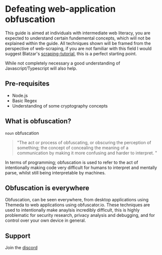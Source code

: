 # Defeating web-application obfuscation
This guide is aimed at individuals with intermediate web literacy, you are expected to understand certain fundemental concepts, which will not be explained within the guide.
All techniques shown will be framed from the perspective of web-scraping, if you are not familiar with this field I would suggest Blatzar's [scraping-tutorial](https://github.com/Blatzar/scraping-tutorial/tree/master), this is a perfect starting point.

While not completely necessary a good understanding of Javascript/Typescript will also help.

## Pre-requisites 
- Node.js
- Basic Regex
- Understanding of some cryptography concepts

## What is obfuscation?
`noun` obfuscation 
> "The act or process of obfuscating, or obscuring the perception of something; the concept of concealing the meaning of a communication by making it more confusing and harder to interpret. "

In terms of programming; obfuscation is used to refer to the act of intentionally making code very difficult for humans to interpret and mentally parse, whilst still being interpretable by machines.

## Obfuscation is everywhere
Obfuscation, can be seen everywhere, from desktop applications using Themeda to web applications using obfuscator.io.
These techniques are used to intentionally make anaylsis incredibly difficult, this is highly problematic for security research, privacy analysis and debugging, and for control over your own device in general.

## Support
Join the [discord](https://discord.gg/z2r8e8neQ7)